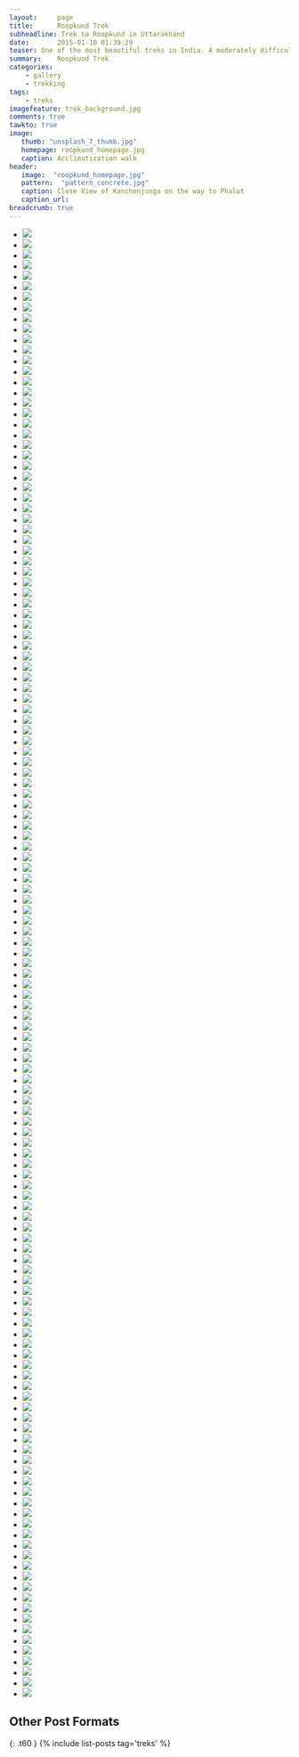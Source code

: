 ```yaml
---
layout:     page
title:      Roopkund Trek
subheadline: Trek to Roopkund in Uttarakhand
date:       2015-01-10 01:39:29
teaser: One of the most beautiful treks in India. A moderately difficult one, generally done in mid may to catch snow.
summary:    Roopkund Trek
categories:
    - gallery
    - trekking
tags:
    - treks    
imagefeature: trek_background.jpg
comments: true
tawkto: true
image:
   thumb: "unsplash_7_thumb.jpg"
   homepage: roopkund_homepage.jpg
   caption: Acclimatization walk
header:
   image:  "roopkund_homepage.jpg"
   pattern:  "pattern_concrete.jpg"
   caption: Close View of Kanchenjunga on the way to Phalut
   caption_url: 
breadcrumb: true  
---
```



<ul class="clearing-thumbs small-block-grid-3" data-clearing>
<li><a href="{{ site.url }}/images/posts/roopkund_trek/10152863926215032.jpg"><img data-caption="Trek to Roopkund" class="th" src="{{ site.url }}/images/posts/roopkund_trek/10152863926215032.jpg"></a></li>
<li><a href="{{ site.url }}/images/posts/roopkund_trek/10152863952040032.jpg"><img data-caption="Trek to Roopkund" class="th" src="{{ site.url }}/images/posts/roopkund_trek/10152863952040032.jpg"></a></li>
<li><a href="{{ site.url }}/images/posts/roopkund_trek/10152863970755032.jpg"><img data-caption="Trek to Roopkund" class="th" src="{{ site.url }}/images/posts/roopkund_trek/10152863970755032.jpg"></a></li>
<li><a href="{{ site.url }}/images/posts/roopkund_trek/10152863928885032.jpg"><img data-caption="Trek to Roopkund" class="th" src="{{ site.url }}/images/posts/roopkund_trek/10152863928885032.jpg"></a></li>
<li><a href="{{ site.url }}/images/posts/roopkund_trek/10152863952875032.jpg"><img data-caption="Trek to Roopkund" class="th" src="{{ site.url }}/images/posts/roopkund_trek/10152863952875032.jpg"></a></li>
<li><a href="{{ site.url }}/images/posts/roopkund_trek/10152863971035032.jpg"><img data-caption="Trek to Roopkund" class="th" src="{{ site.url }}/images/posts/roopkund_trek/10152863971035032.jpg"></a></li>
<li><a href="{{ site.url }}/images/posts/roopkund_trek/10152863928955032.jpg"><img data-caption="Trek to Roopkund" class="th" src="{{ site.url }}/images/posts/roopkund_trek/10152863928955032.jpg"></a></li>
<li><a href="{{ site.url }}/images/posts/roopkund_trek/10152863953060032.jpg"><img data-caption="Trek to Roopkund" class="th" src="{{ site.url }}/images/posts/roopkund_trek/10152863953060032.jpg"></a></li>
<li><a href="{{ site.url }}/images/posts/roopkund_trek/10152863972525032.jpg"><img data-caption="Trek to Roopkund" class="th" src="{{ site.url }}/images/posts/roopkund_trek/10152863972525032.jpg"></a></li>
<li><a href="{{ site.url }}/images/posts/roopkund_trek/10152863928990032.jpg"><img data-caption="Trek to Roopkund" class="th" src="{{ site.url }}/images/posts/roopkund_trek/10152863928990032.jpg"></a></li>
<li><a href="{{ site.url }}/images/posts/roopkund_trek/10152863953165032.jpg"><img data-caption="Trek to Roopkund" class="th" src="{{ site.url }}/images/posts/roopkund_trek/10152863953165032.jpg"></a></li>
<li><a href="{{ site.url }}/images/posts/roopkund_trek/10152863974680032.jpg"><img data-caption="Trek to Roopkund" class="th" src="{{ site.url }}/images/posts/roopkund_trek/10152863974680032.jpg"></a></li>
<li><a href="{{ site.url }}/images/posts/roopkund_trek/10152863929800032.jpg"><img data-caption="Trek to Roopkund" class="th" src="{{ site.url }}/images/posts/roopkund_trek/10152863929800032.jpg"></a></li>
<li><a href="{{ site.url }}/images/posts/roopkund_trek/10152863953300032.jpg"><img data-caption="Trek to Roopkund" class="th" src="{{ site.url }}/images/posts/roopkund_trek/10152863953300032.jpg"></a></li>
<li><a href="{{ site.url }}/images/posts/roopkund_trek/10152863974805032.jpg"><img data-caption="Trek to Roopkund" class="th" src="{{ site.url }}/images/posts/roopkund_trek/10152863974805032.jpg"></a></li>
<li><a href="{{ site.url }}/images/posts/roopkund_trek/10152863930155032.jpg"><img data-caption="Trek to Roopkund" class="th" src="{{ site.url }}/images/posts/roopkund_trek/10152863930155032.jpg"></a></li>
<li><a href="{{ site.url }}/images/posts/roopkund_trek/10152863953415032.jpg"><img data-caption="Trek to Roopkund" class="th" src="{{ site.url }}/images/posts/roopkund_trek/10152863953415032.jpg"></a></li>
<li><a href="{{ site.url }}/images/posts/roopkund_trek/10152863978220032.jpg"><img data-caption="Trek to Roopkund" class="th" src="{{ site.url }}/images/posts/roopkund_trek/10152863978220032.jpg"></a></li>
<li><a href="{{ site.url }}/images/posts/roopkund_trek/10152863930460032.jpg"><img data-caption="Trek to Roopkund" class="th" src="{{ site.url }}/images/posts/roopkund_trek/10152863930460032.jpg"></a></li>
<li><a href="{{ site.url }}/images/posts/roopkund_trek/10152863953760032.jpg"><img data-caption="Trek to Roopkund" class="th" src="{{ site.url }}/images/posts/roopkund_trek/10152863953760032.jpg"></a></li>
<li><a href="{{ site.url }}/images/posts/roopkund_trek/10152863978410032.jpg"><img data-caption="Trek to Roopkund" class="th" src="{{ site.url }}/images/posts/roopkund_trek/10152863978410032.jpg"></a></li>
<li><a href="{{ site.url }}/images/posts/roopkund_trek/10152863930565032.jpg"><img data-caption="Trek to Roopkund" class="th" src="{{ site.url }}/images/posts/roopkund_trek/10152863930565032.jpg"></a></li>
<li><a href="{{ site.url }}/images/posts/roopkund_trek/10152863954185032.jpg"><img data-caption="Trek to Roopkund" class="th" src="{{ site.url }}/images/posts/roopkund_trek/10152863954185032.jpg"></a></li>
<li><a href="{{ site.url }}/images/posts/roopkund_trek/10152863978555032.jpg"><img data-caption="Trek to Roopkund" class="th" src="{{ site.url }}/images/posts/roopkund_trek/10152863978555032.jpg"></a></li>
<li><a href="{{ site.url }}/images/posts/roopkund_trek/10152863931005032.jpg"><img data-caption="Trek to Roopkund" class="th" src="{{ site.url }}/images/posts/roopkund_trek/10152863931005032.jpg"></a></li>
<li><a href="{{ site.url }}/images/posts/roopkund_trek/10152863954330032.jpg"><img data-caption="Trek to Roopkund" class="th" src="{{ site.url }}/images/posts/roopkund_trek/10152863954330032.jpg"></a></li>
<li><a href="{{ site.url }}/images/posts/roopkund_trek/10152863979265032.jpg"><img data-caption="Trek to Roopkund" class="th" src="{{ site.url }}/images/posts/roopkund_trek/10152863979265032.jpg"></a></li>
<li><a href="{{ site.url }}/images/posts/roopkund_trek/10152863931355032.jpg"><img data-caption="Trek to Roopkund" class="th" src="{{ site.url }}/images/posts/roopkund_trek/10152863931355032.jpg"></a></li>
<li><a href="{{ site.url }}/images/posts/roopkund_trek/10152863954700032.jpg"><img data-caption="Trek to Roopkund" class="th" src="{{ site.url }}/images/posts/roopkund_trek/10152863954700032.jpg"></a></li>
<li><a href="{{ site.url }}/images/posts/roopkund_trek/10152863979485032.jpg"><img data-caption="Trek to Roopkund" class="th" src="{{ site.url }}/images/posts/roopkund_trek/10152863979485032.jpg"></a></li>
<li><a href="{{ site.url }}/images/posts/roopkund_trek/10152863931530032.jpg"><img data-caption="Trek to Roopkund" class="th" src="{{ site.url }}/images/posts/roopkund_trek/10152863931530032.jpg"></a></li>
<li><a href="{{ site.url }}/images/posts/roopkund_trek/10152863955010032.jpg"><img data-caption="Trek to Roopkund" class="th" src="{{ site.url }}/images/posts/roopkund_trek/10152863955010032.jpg"></a></li>
<li><a href="{{ site.url }}/images/posts/roopkund_trek/10152863979765032.jpg"><img data-caption="Trek to Roopkund" class="th" src="{{ site.url }}/images/posts/roopkund_trek/10152863979765032.jpg"></a></li>
<li><a href="{{ site.url }}/images/posts/roopkund_trek/10152863932490032.jpg"><img data-caption="Trek to Roopkund" class="th" src="{{ site.url }}/images/posts/roopkund_trek/10152863932490032.jpg"></a></li>
<li><a href="{{ site.url }}/images/posts/roopkund_trek/10152863955125032.jpg"><img data-caption="Trek to Roopkund" class="th" src="{{ site.url }}/images/posts/roopkund_trek/10152863955125032.jpg"></a></li>
<li><a href="{{ site.url }}/images/posts/roopkund_trek/10152863979960032.jpg"><img data-caption="Trek to Roopkund" class="th" src="{{ site.url }}/images/posts/roopkund_trek/10152863979960032.jpg"></a></li>
<li><a href="{{ site.url }}/images/posts/roopkund_trek/10152863934525032.jpg"><img data-caption="Trek to Roopkund" class="th" src="{{ site.url }}/images/posts/roopkund_trek/10152863934525032.jpg"></a></li>
<li><a href="{{ site.url }}/images/posts/roopkund_trek/10152863955500032.jpg"><img data-caption="Trek to Roopkund" class="th" src="{{ site.url }}/images/posts/roopkund_trek/10152863955500032.jpg"></a></li>
<li><a href="{{ site.url }}/images/posts/roopkund_trek/10152863980530032.jpg"><img data-caption="Trek to Roopkund" class="th" src="{{ site.url }}/images/posts/roopkund_trek/10152863980530032.jpg"></a></li>
<li><a href="{{ site.url }}/images/posts/roopkund_trek/10152863935240032.jpg"><img data-caption="Trek to Roopkund" class="th" src="{{ site.url }}/images/posts/roopkund_trek/10152863935240032.jpg"></a></li>
<li><a href="{{ site.url }}/images/posts/roopkund_trek/10152863956040032.jpg"><img data-caption="Trek to Roopkund" class="th" src="{{ site.url }}/images/posts/roopkund_trek/10152863956040032.jpg"></a></li>
<li><a href="{{ site.url }}/images/posts/roopkund_trek/10152863980915032.jpg"><img data-caption="Trek to Roopkund" class="th" src="{{ site.url }}/images/posts/roopkund_trek/10152863980915032.jpg"></a></li>
<li><a href="{{ site.url }}/images/posts/roopkund_trek/10152863935245032.jpg"><img data-caption="Trek to Roopkund" class="th" src="{{ site.url }}/images/posts/roopkund_trek/10152863935245032.jpg"></a></li>
<li><a href="{{ site.url }}/images/posts/roopkund_trek/10152863956195032.jpg"><img data-caption="Trek to Roopkund" class="th" src="{{ site.url }}/images/posts/roopkund_trek/10152863956195032.jpg"></a></li>
<li><a href="{{ site.url }}/images/posts/roopkund_trek/10152863981055032.jpg"><img data-caption="Trek to Roopkund" class="th" src="{{ site.url }}/images/posts/roopkund_trek/10152863981055032.jpg"></a></li>
<li><a href="{{ site.url }}/images/posts/roopkund_trek/10152863936590032.jpg"><img data-caption="Trek to Roopkund" class="th" src="{{ site.url }}/images/posts/roopkund_trek/10152863936590032.jpg"></a></li>
<li><a href="{{ site.url }}/images/posts/roopkund_trek/10152863956445032.jpg"><img data-caption="Trek to Roopkund" class="th" src="{{ site.url }}/images/posts/roopkund_trek/10152863956445032.jpg"></a></li>
<li><a href="{{ site.url }}/images/posts/roopkund_trek/10152863981250032.jpg"><img data-caption="Trek to Roopkund" class="th" src="{{ site.url }}/images/posts/roopkund_trek/10152863981250032.jpg"></a></li>
<li><a href="{{ site.url }}/images/posts/roopkund_trek/10152863936945032.jpg"><img data-caption="Trek to Roopkund" class="th" src="{{ site.url }}/images/posts/roopkund_trek/10152863936945032.jpg"></a></li>
<li><a href="{{ site.url }}/images/posts/roopkund_trek/10152863956925032.jpg"><img data-caption="Trek to Roopkund" class="th" src="{{ site.url }}/images/posts/roopkund_trek/10152863956925032.jpg"></a></li>
<li><a href="{{ site.url }}/images/posts/roopkund_trek/10152863981365032.jpg"><img data-caption="Trek to Roopkund" class="th" src="{{ site.url }}/images/posts/roopkund_trek/10152863981365032.jpg"></a></li>
<li><a href="{{ site.url }}/images/posts/roopkund_trek/10152863937195032.jpg"><img data-caption="Trek to Roopkund" class="th" src="{{ site.url }}/images/posts/roopkund_trek/10152863937195032.jpg"></a></li>
<li><a href="{{ site.url }}/images/posts/roopkund_trek/10152863956930032.jpg"><img data-caption="Trek to Roopkund" class="th" src="{{ site.url }}/images/posts/roopkund_trek/10152863956930032.jpg"></a></li>
<li><a href="{{ site.url }}/images/posts/roopkund_trek/10152863982060032.jpg"><img data-caption="Trek to Roopkund" class="th" src="{{ site.url }}/images/posts/roopkund_trek/10152863982060032.jpg"></a></li>
<li><a href="{{ site.url }}/images/posts/roopkund_trek/10152863937475032.jpg"><img data-caption="Trek to Roopkund" class="th" src="{{ site.url }}/images/posts/roopkund_trek/10152863937475032.jpg"></a></li>
<li><a href="{{ site.url }}/images/posts/roopkund_trek/10152863957040032.jpg"><img data-caption="Trek to Roopkund" class="th" src="{{ site.url }}/images/posts/roopkund_trek/10152863957040032.jpg"></a></li>
<li><a href="{{ site.url }}/images/posts/roopkund_trek/10152863982300032.jpg"><img data-caption="Trek to Roopkund" class="th" src="{{ site.url }}/images/posts/roopkund_trek/10152863982300032.jpg"></a></li>
<li><a href="{{ site.url }}/images/posts/roopkund_trek/10152863937690032.jpg"><img data-caption="Trek to Roopkund" class="th" src="{{ site.url }}/images/posts/roopkund_trek/10152863937690032.jpg"></a></li>
<li><a href="{{ site.url }}/images/posts/roopkund_trek/10152863957805032.jpg"><img data-caption="Trek to Roopkund" class="th" src="{{ site.url }}/images/posts/roopkund_trek/10152863957805032.jpg"></a></li>
<li><a href="{{ site.url }}/images/posts/roopkund_trek/10152863982585032.jpg"><img data-caption="Trek to Roopkund" class="th" src="{{ site.url }}/images/posts/roopkund_trek/10152863982585032.jpg"></a></li>
<li><a href="{{ site.url }}/images/posts/roopkund_trek/10152863938410032.jpg"><img data-caption="Trek to Roopkund" class="th" src="{{ site.url }}/images/posts/roopkund_trek/10152863938410032.jpg"></a></li>
<li><a href="{{ site.url }}/images/posts/roopkund_trek/10152863960000032.jpg"><img data-caption="Trek to Roopkund" class="th" src="{{ site.url }}/images/posts/roopkund_trek/10152863960000032.jpg"></a></li>
<li><a href="{{ site.url }}/images/posts/roopkund_trek/10152863983210032.jpg"><img data-caption="Trek to Roopkund" class="th" src="{{ site.url }}/images/posts/roopkund_trek/10152863983210032.jpg"></a></li>
<li><a href="{{ site.url }}/images/posts/roopkund_trek/10152863938760032.jpg"><img data-caption="Trek to Roopkund" class="th" src="{{ site.url }}/images/posts/roopkund_trek/10152863938760032.jpg"></a></li>
<li><a href="{{ site.url }}/images/posts/roopkund_trek/10152863960080032.jpg"><img data-caption="Trek to Roopkund" class="th" src="{{ site.url }}/images/posts/roopkund_trek/10152863960080032.jpg"></a></li>
<li><a href="{{ site.url }}/images/posts/roopkund_trek/10152863983440032.jpg"><img data-caption="Trek to Roopkund" class="th" src="{{ site.url }}/images/posts/roopkund_trek/10152863983440032.jpg"></a></li>
<li><a href="{{ site.url }}/images/posts/roopkund_trek/10152863939160032.jpg"><img data-caption="Trek to Roopkund" class="th" src="{{ site.url }}/images/posts/roopkund_trek/10152863939160032.jpg"></a></li>
<li><a href="{{ site.url }}/images/posts/roopkund_trek/10152863960365032.jpg"><img data-caption="Trek to Roopkund" class="th" src="{{ site.url }}/images/posts/roopkund_trek/10152863960365032.jpg"></a></li>
<li><a href="{{ site.url }}/images/posts/roopkund_trek/10152863983745032.jpg"><img data-caption="Trek to Roopkund" class="th" src="{{ site.url }}/images/posts/roopkund_trek/10152863983745032.jpg"></a></li>
<li><a href="{{ site.url }}/images/posts/roopkund_trek/10152863939770032.jpg"><img data-caption="Trek to Roopkund" class="th" src="{{ site.url }}/images/posts/roopkund_trek/10152863939770032.jpg"></a></li>
<li><a href="{{ site.url }}/images/posts/roopkund_trek/10152863960700032.jpg"><img data-caption="Trek to Roopkund" class="th" src="{{ site.url }}/images/posts/roopkund_trek/10152863960700032.jpg"></a></li>
<li><a href="{{ site.url }}/images/posts/roopkund_trek/10152863984060032.jpg"><img data-caption="Trek to Roopkund" class="th" src="{{ site.url }}/images/posts/roopkund_trek/10152863984060032.jpg"></a></li>
<li><a href="{{ site.url }}/images/posts/roopkund_trek/10152863941190032.jpg"><img data-caption="Trek to Roopkund" class="th" src="{{ site.url }}/images/posts/roopkund_trek/10152863941190032.jpg"></a></li>
<li><a href="{{ site.url }}/images/posts/roopkund_trek/10152863960925032.jpg"><img data-caption="Trek to Roopkund" class="th" src="{{ site.url }}/images/posts/roopkund_trek/10152863960925032.jpg"></a></li>
<li><a href="{{ site.url }}/images/posts/roopkund_trek/10152863984180032.jpg"><img data-caption="Trek to Roopkund" class="th" src="{{ site.url }}/images/posts/roopkund_trek/10152863984180032.jpg"></a></li>
<li><a href="{{ site.url }}/images/posts/roopkund_trek/10152863941345032.jpg"><img data-caption="Trek to Roopkund" class="th" src="{{ site.url }}/images/posts/roopkund_trek/10152863941345032.jpg"></a></li>
<li><a href="{{ site.url }}/images/posts/roopkund_trek/10152863961175032.jpg"><img data-caption="Trek to Roopkund" class="th" src="{{ site.url }}/images/posts/roopkund_trek/10152863961175032.jpg"></a></li>
<li><a href="{{ site.url }}/images/posts/roopkund_trek/10152863984925032.jpg"><img data-caption="Trek to Roopkund" class="th" src="{{ site.url }}/images/posts/roopkund_trek/10152863984925032.jpg"></a></li>
<li><a href="{{ site.url }}/images/posts/roopkund_trek/10152863941670032.jpg"><img data-caption="Trek to Roopkund" class="th" src="{{ site.url }}/images/posts/roopkund_trek/10152863941670032.jpg"></a></li>
<li><a href="{{ site.url }}/images/posts/roopkund_trek/10152863961405032.jpg"><img data-caption="Trek to Roopkund" class="th" src="{{ site.url }}/images/posts/roopkund_trek/10152863961405032.jpg"></a></li>
<li><a href="{{ site.url }}/images/posts/roopkund_trek/10152863985190032.jpg"><img data-caption="Trek to Roopkund" class="th" src="{{ site.url }}/images/posts/roopkund_trek/10152863985190032.jpg"></a></li>
<li><a href="{{ site.url }}/images/posts/roopkund_trek/10152863942465032.jpg"><img data-caption="Trek to Roopkund" class="th" src="{{ site.url }}/images/posts/roopkund_trek/10152863942465032.jpg"></a></li>
<li><a href="{{ site.url }}/images/posts/roopkund_trek/10152863961865032.jpg"><img data-caption="Trek to Roopkund" class="th" src="{{ site.url }}/images/posts/roopkund_trek/10152863961865032.jpg"></a></li>
<li><a href="{{ site.url }}/images/posts/roopkund_trek/10152863985505032.jpg"><img data-caption="Trek to Roopkund" class="th" src="{{ site.url }}/images/posts/roopkund_trek/10152863985505032.jpg"></a></li>
<li><a href="{{ site.url }}/images/posts/roopkund_trek/10152863942695032.jpg"><img data-caption="Trek to Roopkund" class="th" src="{{ site.url }}/images/posts/roopkund_trek/10152863942695032.jpg"></a></li>
<li><a href="{{ site.url }}/images/posts/roopkund_trek/10152863963910032.jpg"><img data-caption="Trek to Roopkund" class="th" src="{{ site.url }}/images/posts/roopkund_trek/10152863963910032.jpg"></a></li>
<li><a href="{{ site.url }}/images/posts/roopkund_trek/10152863985755032.jpg"><img data-caption="Trek to Roopkund" class="th" src="{{ site.url }}/images/posts/roopkund_trek/10152863985755032.jpg"></a></li>
<li><a href="{{ site.url }}/images/posts/roopkund_trek/10152863943730032.jpg"><img data-caption="Trek to Roopkund" class="th" src="{{ site.url }}/images/posts/roopkund_trek/10152863943730032.jpg"></a></li>
<li><a href="{{ site.url }}/images/posts/roopkund_trek/10152863964365032.jpg"><img data-caption="Trek to Roopkund" class="th" src="{{ site.url }}/images/posts/roopkund_trek/10152863964365032.jpg"></a></li>
<li><a href="{{ site.url }}/images/posts/roopkund_trek/10152863985850032.jpg"><img data-caption="Trek to Roopkund" class="th" src="{{ site.url }}/images/posts/roopkund_trek/10152863985850032.jpg"></a></li>
<li><a href="{{ site.url }}/images/posts/roopkund_trek/10152863943950032.jpg"><img data-caption="Trek to Roopkund" class="th" src="{{ site.url }}/images/posts/roopkund_trek/10152863943950032.jpg"></a></li>
<li><a href="{{ site.url }}/images/posts/roopkund_trek/10152863965435032.jpg"><img data-caption="Trek to Roopkund" class="th" src="{{ site.url }}/images/posts/roopkund_trek/10152863965435032.jpg"></a></li>
<li><a href="{{ site.url }}/images/posts/roopkund_trek/10152863986170032.jpg"><img data-caption="Trek to Roopkund" class="th" src="{{ site.url }}/images/posts/roopkund_trek/10152863986170032.jpg"></a></li>
<li><a href="{{ site.url }}/images/posts/roopkund_trek/10152863944290032.jpg"><img data-caption="Trek to Roopkund" class="th" src="{{ site.url }}/images/posts/roopkund_trek/10152863944290032.jpg"></a></li>
<li><a href="{{ site.url }}/images/posts/roopkund_trek/10152863965495032.jpg"><img data-caption="Trek to Roopkund" class="th" src="{{ site.url }}/images/posts/roopkund_trek/10152863965495032.jpg"></a></li>
<li><a href="{{ site.url }}/images/posts/roopkund_trek/10152863986855032.jpg"><img data-caption="Trek to Roopkund" class="th" src="{{ site.url }}/images/posts/roopkund_trek/10152863986855032.jpg"></a></li>
<li><a href="{{ site.url }}/images/posts/roopkund_trek/10152863944955032.jpg"><img data-caption="Trek to Roopkund" class="th" src="{{ site.url }}/images/posts/roopkund_trek/10152863944955032.jpg"></a></li>
<li><a href="{{ site.url }}/images/posts/roopkund_trek/10152863965680032.jpg"><img data-caption="Trek to Roopkund" class="th" src="{{ site.url }}/images/posts/roopkund_trek/10152863965680032.jpg"></a></li>
<li><a href="{{ site.url }}/images/posts/roopkund_trek/10152863987000032.jpg"><img data-caption="Trek to Roopkund" class="th" src="{{ site.url }}/images/posts/roopkund_trek/10152863987000032.jpg"></a></li>
<li><a href="{{ site.url }}/images/posts/roopkund_trek/10152863945005032.jpg"><img data-caption="Trek to Roopkund" class="th" src="{{ site.url }}/images/posts/roopkund_trek/10152863945005032.jpg"></a></li>
<li><a href="{{ site.url }}/images/posts/roopkund_trek/10152863965935032.jpg"><img data-caption="Trek to Roopkund" class="th" src="{{ site.url }}/images/posts/roopkund_trek/10152863965935032.jpg"></a></li>
<li><a href="{{ site.url }}/images/posts/roopkund_trek/10152863987150032.jpg"><img data-caption="Trek to Roopkund" class="th" src="{{ site.url }}/images/posts/roopkund_trek/10152863987150032.jpg"></a></li>
<li><a href="{{ site.url }}/images/posts/roopkund_trek/10152863945190032.jpg"><img data-caption="Trek to Roopkund" class="th" src="{{ site.url }}/images/posts/roopkund_trek/10152863945190032.jpg"></a></li>
<li><a href="{{ site.url }}/images/posts/roopkund_trek/10152863966050032.jpg"><img data-caption="Trek to Roopkund" class="th" src="{{ site.url }}/images/posts/roopkund_trek/10152863966050032.jpg"></a></li>
<li><a href="{{ site.url }}/images/posts/roopkund_trek/10152863987565032.jpg"><img data-caption="Trek to Roopkund" class="th" src="{{ site.url }}/images/posts/roopkund_trek/10152863987565032.jpg"></a></li>
<li><a href="{{ site.url }}/images/posts/roopkund_trek/10152863945480032.jpg"><img data-caption="Trek to Roopkund" class="th" src="{{ site.url }}/images/posts/roopkund_trek/10152863945480032.jpg"></a></li>
<li><a href="{{ site.url }}/images/posts/roopkund_trek/10152863966275032.jpg"><img data-caption="Trek to Roopkund" class="th" src="{{ site.url }}/images/posts/roopkund_trek/10152863966275032.jpg"></a></li>
<li><a href="{{ site.url }}/images/posts/roopkund_trek/10152863987830032.jpg"><img data-caption="Trek to Roopkund" class="th" src="{{ site.url }}/images/posts/roopkund_trek/10152863987830032.jpg"></a></li>
<li><a href="{{ site.url }}/images/posts/roopkund_trek/10152863947005032.jpg"><img data-caption="Trek to Roopkund" class="th" src="{{ site.url }}/images/posts/roopkund_trek/10152863947005032.jpg"></a></li>
<li><a href="{{ site.url }}/images/posts/roopkund_trek/10152863966435032.jpg"><img data-caption="Trek to Roopkund" class="th" src="{{ site.url }}/images/posts/roopkund_trek/10152863966435032.jpg"></a></li>
<li><a href="{{ site.url }}/images/posts/roopkund_trek/10152863989135032.jpg"><img data-caption="Trek to Roopkund" class="th" src="{{ site.url }}/images/posts/roopkund_trek/10152863989135032.jpg"></a></li>
<li><a href="{{ site.url }}/images/posts/roopkund_trek/10152863947040032.jpg"><img data-caption="Trek to Roopkund" class="th" src="{{ site.url }}/images/posts/roopkund_trek/10152863947040032.jpg"></a></li>
<li><a href="{{ site.url }}/images/posts/roopkund_trek/10152863966550032.jpg"><img data-caption="Trek to Roopkund" class="th" src="{{ site.url }}/images/posts/roopkund_trek/10152863966550032.jpg"></a></li>
<li><a href="{{ site.url }}/images/posts/roopkund_trek/10152863989360032.jpg"><img data-caption="Trek to Roopkund" class="th" src="{{ site.url }}/images/posts/roopkund_trek/10152863989360032.jpg"></a></li>
<li><a href="{{ site.url }}/images/posts/roopkund_trek/10152863947425032.jpg"><img data-caption="Trek to Roopkund" class="th" src="{{ site.url }}/images/posts/roopkund_trek/10152863947425032.jpg"></a></li>
<li><a href="{{ site.url }}/images/posts/roopkund_trek/10152863966740032.jpg"><img data-caption="Trek to Roopkund" class="th" src="{{ site.url }}/images/posts/roopkund_trek/10152863966740032.jpg"></a></li>
<li><a href="{{ site.url }}/images/posts/roopkund_trek/10152863990425032.jpg"><img data-caption="Trek to Roopkund" class="th" src="{{ site.url }}/images/posts/roopkund_trek/10152863990425032.jpg"></a></li>
<li><a href="{{ site.url }}/images/posts/roopkund_trek/10152863948270032.jpg"><img data-caption="Trek to Roopkund" class="th" src="{{ site.url }}/images/posts/roopkund_trek/10152863948270032.jpg"></a></li>
<li><a href="{{ site.url }}/images/posts/roopkund_trek/10152863966875032.jpg"><img data-caption="Trek to Roopkund" class="th" src="{{ site.url }}/images/posts/roopkund_trek/10152863966875032.jpg"></a></li>
<li><a href="{{ site.url }}/images/posts/roopkund_trek/10153018281335032.jpg"><img data-caption="Trek to Roopkund" class="th" src="{{ site.url }}/images/posts/roopkund_trek/10153018281335032.jpg"></a></li>
<li><a href="{{ site.url }}/images/posts/roopkund_trek/10152863948735032.jpg"><img data-caption="Trek to Roopkund" class="th" src="{{ site.url }}/images/posts/roopkund_trek/10152863948735032.jpg"></a></li>
<li><a href="{{ site.url }}/images/posts/roopkund_trek/10152863967010032.jpg"><img data-caption="Trek to Roopkund" class="th" src="{{ site.url }}/images/posts/roopkund_trek/10152863967010032.jpg"></a></li>
<li><a href="{{ site.url }}/images/posts/roopkund_trek/10153018281390032.jpg"><img data-caption="Trek to Roopkund" class="th" src="{{ site.url }}/images/posts/roopkund_trek/10153018281390032.jpg"></a></li>
<li><a href="{{ site.url }}/images/posts/roopkund_trek/10152863949385032.jpg"><img data-caption="Trek to Roopkund" class="th" src="{{ site.url }}/images/posts/roopkund_trek/10152863949385032.jpg"></a></li>
<li><a href="{{ site.url }}/images/posts/roopkund_trek/10152863967250032.jpg"><img data-caption="Trek to Roopkund" class="th" src="{{ site.url }}/images/posts/roopkund_trek/10152863967250032.jpg"></a></li>
<li><a href="{{ site.url }}/images/posts/roopkund_trek/10153018281395032.jpg"><img data-caption="Trek to Roopkund" class="th" src="{{ site.url }}/images/posts/roopkund_trek/10153018281395032.jpg"></a></li>
<li><a href="{{ site.url }}/images/posts/roopkund_trek/10152863949890032.jpg"><img data-caption="Trek to Roopkund" class="th" src="{{ site.url }}/images/posts/roopkund_trek/10152863949890032.jpg"></a></li>
<li><a href="{{ site.url }}/images/posts/roopkund_trek/10152863969230032.jpg"><img data-caption="Trek to Roopkund" class="th" src="{{ site.url }}/images/posts/roopkund_trek/10152863969230032.jpg"></a></li>
<li><a href="{{ site.url }}/images/posts/roopkund_trek/10153018281455032.jpg"><img data-caption="Trek to Roopkund" class="th" src="{{ site.url }}/images/posts/roopkund_trek/10153018281455032.jpg"></a></li>
<li><a href="{{ site.url }}/images/posts/roopkund_trek/10152863950250032.jpg"><img data-caption="Trek to Roopkund" class="th" src="{{ site.url }}/images/posts/roopkund_trek/10152863950250032.jpg"></a></li>
<li><a href="{{ site.url }}/images/posts/roopkund_trek/10152863969350032.jpg"><img data-caption="Trek to Roopkund" class="th" src="{{ site.url }}/images/posts/roopkund_trek/10152863969350032.jpg"></a></li>
<li><a href="{{ site.url }}/images/posts/roopkund_trek/10153018281520032.jpg"><img data-caption="Trek to Roopkund" class="th" src="{{ site.url }}/images/posts/roopkund_trek/10153018281520032.jpg"></a></li>
<li><a href="{{ site.url }}/images/posts/roopkund_trek/10152863950895032.jpg"><img data-caption="Trek to Roopkund" class="th" src="{{ site.url }}/images/posts/roopkund_trek/10152863950895032.jpg"></a></li>
<li><a href="{{ site.url }}/images/posts/roopkund_trek/10152863969670032.jpg"><img data-caption="Trek to Roopkund" class="th" src="{{ site.url }}/images/posts/roopkund_trek/10152863969670032.jpg"></a></li>
<li><a href="{{ site.url }}/images/posts/roopkund_trek/10153018281575032.jpg"><img data-caption="Trek to Roopkund" class="th" src="{{ site.url }}/images/posts/roopkund_trek/10153018281575032.jpg"></a></li>
<li><a href="{{ site.url }}/images/posts/roopkund_trek/10152863951155032.jpg"><img data-caption="Trek to Roopkund" class="th" src="{{ site.url }}/images/posts/roopkund_trek/10152863951155032.jpg"></a></li>
<li><a href="{{ site.url }}/images/posts/roopkund_trek/10152863969955032.jpg"><img data-caption="Trek to Roopkund" class="th" src="{{ site.url }}/images/posts/roopkund_trek/10152863969955032.jpg"></a></li>
<li><a href="{{ site.url }}/images/posts/roopkund_trek/10152863951325032.jpg"><img data-caption="Trek to Roopkund" class="th" src="{{ site.url }}/images/posts/roopkund_trek/10152863951325032.jpg"></a></li>
<li><a href="{{ site.url }}/images/posts/roopkund_trek/10152863970050032.jpg"><img data-caption="Trek to Roopkund" class="th" src="{{ site.url }}/images/posts/roopkund_trek/10152863970050032.jpg"></a></li>
</ul>


## Other Post Formats
{: .t60 }
{% include list-posts tag='treks' %}